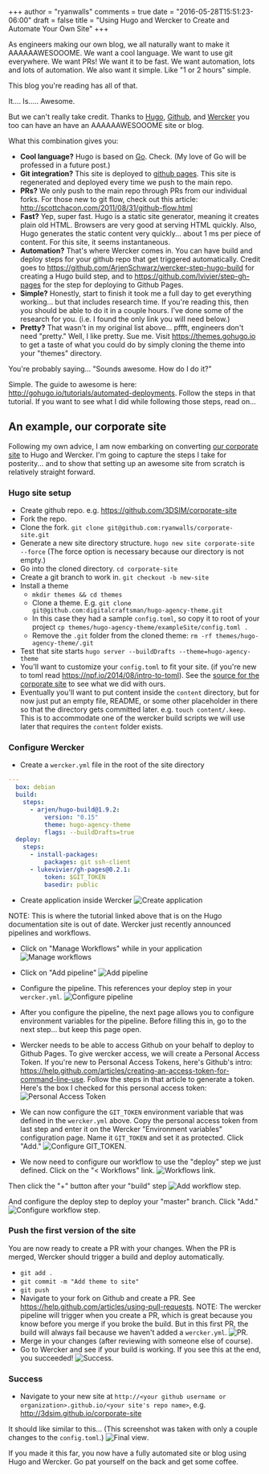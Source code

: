 +++
author = "ryanwalls"
comments = true
date = "2016-05-28T15:51:23-06:00"
draft = false
title = "Using Hugo and Wercker to Create and Automate Your Own Site"
+++

As engineers making our own blog, we all naturally want to make it AAAAAAWESOOOME.  We want a cool language.  We want to use git everywhere.  We want PRs!  We want it to be fast.  We want automation, lots and lots of automation.  We also want it simple.  Like "1 or 2 hours" simple.  

This blog you're reading has all of that.  

It.... Is..... Awesome.  

But we can't really take credit.  Thanks to [Hugo](https://gohugo.io), [Github](https://github.com), and [Wercker](http://wercker.com) you too can have an have an AAAAAAWESOOOME site or blog.

What this combination gives you:

* __Cool language?__  Hugo is based on [Go](https://golang.org/).  Check.  (My love of Go will be professed in a future post.)
* __Git integration?__  This site is deployed to [github pages](https://pages.github.com).  This site is regenerated and deployed every time we push to the main repo.
* __PRs?__  We only push to the main repo through PRs from our individual forks.  For those new to git flow, check out this article: http://scottchacon.com/2011/08/31/github-flow.html
* __Fast?__  Yep, super fast.  Hugo is a static site generator, meaning it creates plain old HTML.  Browsers are very good at serving HTML quickly.  Also, Hugo generates the static content very quickly... about 1 ms per piece of content.  For this site, it seems instantaneous.
* __Automation?__  That's where Wercker comes in.  You can have build and deploy steps for your github repo that get triggered automatically.  Credit goes to https://github.com/ArjenSchwarz/wercker-step-hugo-build for creating a Hugo build step, and to https://github.com/lvivier/step-gh-pages for the step for deploying to Github Pages.  
* __Simple?__  Honestly, start to finish it took me a full day to get everything working... but that includes research time.  If you're reading this, then you should be able to do it in a couple hours.  I've done some of the research for you.  (i.e.  I found the only link you will need below.)
* __Pretty?__  That wasn't in my original list above... pffft, engineers don't need "pretty."  Well, I like pretty.  Sue me.  Visit https://themes.gohugo.io to get a taste of what you could do by simply cloning the theme into your "themes" directory.  

You're probably saying... "Sounds awesome.  How do I do it?"

Simple.  The guide to awesome is here: http://gohugo.io/tutorials/automated-deployments.  Follow the steps in that tutorial.  If you want to see what I did while following those steps, read on...

## An example, our corporate site
Following my own advice, I am now embarking on converting [our corporate site](http://3dsim.com) to Hugo and Wercker.  I'm going to capture the steps I take for posterity... and to show that setting up an awesome site from scratch is relatively straight forward.

### Hugo site setup

*  Create github repo.  e.g. https://github.com/3DSIM/corporate-site  
*  Fork the repo.
*  Clone the fork. `git clone git@github.com:ryanwalls/corporate-site.git`
*  Generate a new site directory structure.  `hugo new site corporate-site --force`  (The force option is necessary because our directory is not empty.)  
*  Go into the cloned directory.  `cd corporate-site`
* Create a git branch to work in.  `git checkout -b new-site`
* Install a theme
  *  `mkdir themes && cd themes`
  *  Clone a theme.  E.g. `git clone git@github.com:digitalcraftsman/hugo-agency-theme.git`
  *  In this case they had a sample `config.toml`, so copy it to root of your project `cp themes/hugo-agency-theme/exampleSite/config.toml .`
  *  Remove the `.git` folder from the cloned theme: `rm -rf themes/hugo-agency-theme/.git`
* Test that site starts `hugo server --buildDrafts --theme=hugo-agency-theme`
* You'll want to customize your `config.toml` to fit your site.  (if you're new to toml read https://npf.io/2014/08/intro-to-toml).  See the [source for the corporate site](https://github.com/3DSIM/corporate-site) to see what we did with ours.
* Eventually you'll want to put content inside the `content` directory, but for now just put an empty file, README, or some other placeholder in there so that the directory gets committed later.  e.g.  `touch content/.keep`.  This is to accommodate one of the wercker build scripts we will use later that requires the `content` folder exists.  

### Configure Wercker

* Create a `wercker.yml` file in the root of the site directory

```yaml
---
  box: debian
  build:
    steps:
      - arjen/hugo-build@1.9.2:
          version: "0.15"
          theme: hugo-agency-theme
          flags: --buildDrafts=true
  deploy:
    steps:
      - install-packages:
          packages: git ssh-client
      - lukevivier/gh-pages@0.2.1:
          token: $GIT_TOKEN
          basedir: public
```

* Create application inside Wercker
![Create application](/images/posts/Using-Hugo-and-Wercker-to-Create-and-Automate-Your-Own-Site/wercker-create-application_small.png)

NOTE: This is where the tutorial linked above that is on the Hugo documentation site is out of date.  Wercker just recently announced pipelines and workflows.

* Click on "Manage Workflows" while in your application
![Manage workflows](/images/posts/Using-Hugo-and-Wercker-to-Create-and-Automate-Your-Own-Site/manage-workflows_small.png)

* Click on "Add pipeline"
![Add pipeline](/images/posts/Using-Hugo-and-Wercker-to-Create-and-Automate-Your-Own-Site/add-pipeline_small.png)

* Configure the pipeline.  This references your deploy step in your `wercker.yml`.
![Configure pipeline](/images/posts/Using-Hugo-and-Wercker-to-Create-and-Automate-Your-Own-Site/pipeline-config_small.png)

* After you configure the pipeline, the next page allows you to configure environment variables for the pipeline.  Before filling this in, go to the next step... but keep this page open.

* Wercker needs to be able to access Github on your behalf to deploy to Github Pages.  To give wercker access, we will create a Personal Access Token.  If you're new to Personal Access Tokens, here's Github's intro: https://help.github.com/articles/creating-an-access-token-for-command-line-use.  Follow the steps in that article to generate a token.  Here's the box I checked for this personal access token:
![Personal Access Token](/images/posts/Using-Hugo-and-Wercker-to-Create-and-Automate-Your-Own-Site/personal-access-token_small.png)

* We can now configure the `GIT_TOKEN` environment variable that was defined in the `wercker.yml` above.  Copy the personal access token from last step and enter it on the Wercker "Environment variables" configuration page.  Name it `GIT_TOKEN` and set it as protected.  Click "Add."
![Configure GIT_TOKEN](/images/posts/Using-Hugo-and-Wercker-to-Create-and-Automate-Your-Own-Site/git-token_small.png).  

* We now need to configure our workflow to use the "deploy" step we just defined.  Click on the "< Workflows" link.
![Workflows link](/images/posts/Using-Hugo-and-Wercker-to-Create-and-Automate-Your-Own-Site/workflows_small.png).  

Then click the "+" button after your "build" step
![Add workflow step](/images/posts/Using-Hugo-and-Wercker-to-Create-and-Automate-Your-Own-Site/clickworkflowplus_small.png).  

And configure the deploy step to deploy your "master" branch.  Click "Add."
![Configure workflow step](/images/posts/Using-Hugo-and-Wercker-to-Create-and-Automate-Your-Own-Site/workflow-step_small.png).  


### Push the first version of the site
You are now ready to create a PR with your changes.  When the PR is merged, Wercker should trigger a build and deploy automatically.

* `git add .`
* `git commit -m "Add theme to site"`
* `git push`
* Navigate to your fork on Github and create a PR.  See https://help.github.com/articles/using-pull-requests.  NOTE: The wercker pipeline will trigger when you create a PR, which is great because you know before you merge if you broke the build.  But in this first PR, the build will always fail because we haven't added a `wercker.yml`.
![PR](/images/posts/Using-Hugo-and-Wercker-to-Create-and-Automate-Your-Own-Site/pr_small.png).  
* Merge in your changes (after reviewing with someone else of course).  
* Go to Wercker and see if your build is working.  If you see this at the end, you succeeded!
![Success](/images/posts/Using-Hugo-and-Wercker-to-Create-and-Automate-Your-Own-Site/success_small.png).  

### Success
* Navigate to your new site at `http://<your github username or organization>.github.io/<your site's repo name>`, e.g. http://3dsim.github.io/corporate-site

It should like similar to this... (This screenshot was taken with only a couple changes to the `config.toml`.)
![Final view](/images/posts/Using-Hugo-and-Wercker-to-Create-and-Automate-Your-Own-Site/final_small.png).  


If you made it this far, you now have a fully automated site or blog using Hugo and Wercker.  Go pat yourself on the back and get some coffee.  

